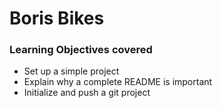 # Boris Bikes

### Learning Objectives covered
- Set up a simple project
- Explain why a complete README is important
- Initialize and push a git project
